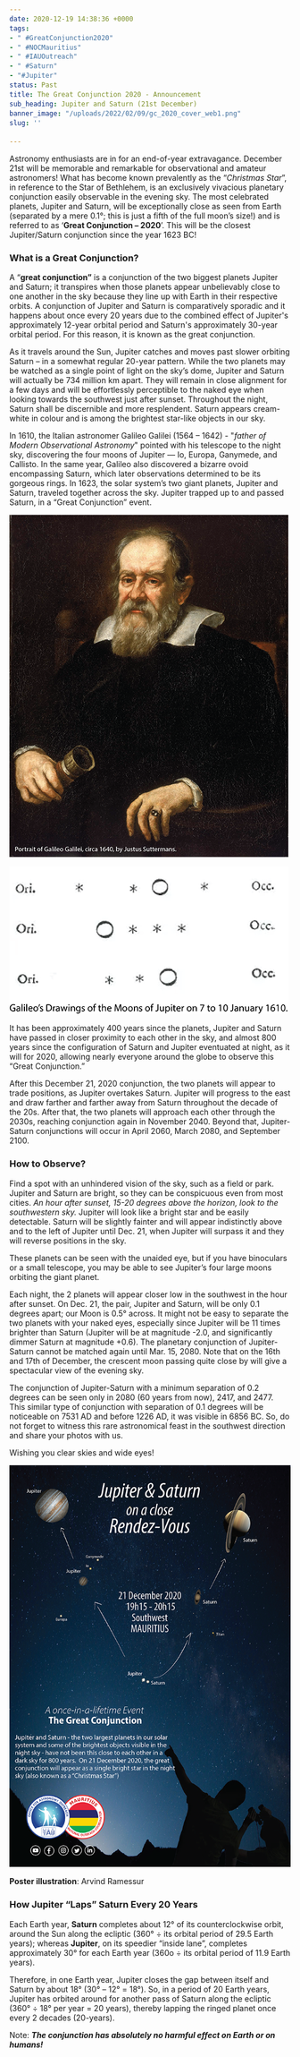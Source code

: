 ```yaml
---
date: 2020-12-19 14:38:36 +0000
tags:
- " #GreatConjunction2020"
- " #NOCMauritius"
- " #IAUOutreach"
- " #Saturn"
- "#Jupiter"
status: Past
title: The Great Conjunction 2020 - Announcement
sub_heading: Jupiter and Saturn (21st December)
banner_image: "/uploads/2022/02/09/gc_2020_cover_web1.png"
slug: ''

---
```

Astronomy enthusiasts are in for an end-of-year extravagance. December 21st will be memorable and remarkable for observational and amateur astronomers! What has become known prevalently as the “_Christmas Star_”, in reference to the Star of Bethlehem, is an exclusively vivacious planetary conjunction easily observable in the evening sky. The most celebrated planets, Jupiter and Saturn, will be exceptionally close as seen from Earth (separated by a mere 0.1°; this is just a fifth of the full moon’s size!) and is referred to as ‘**Great Conjunction – 2020**’. This will be the closest Jupiter/Saturn conjunction since the year 1623 BC!

### **What is a Great Conjunction?**

A “**great conjunction”** is a conjunction of the two biggest planets Jupiter and Saturn; it transpires when those planets appear unbelievably close to one another in the sky because they line up with Earth in their respective orbits. A conjunction of Jupiter and Saturn is comparatively sporadic and it happens about once every 20 years due to the combined effect of Jupiter's approximately 12-year orbital period and Saturn's approximately 30-year orbital period. For this reason, it is known as the great conjunction.

As it travels around the Sun, Jupiter catches and moves past slower orbiting Saturn – in a somewhat regular 20-year pattern. While the two planets may be watched as a single point of light on the sky’s dome, Jupiter and Saturn will actually be 734 million km apart. They will remain in close alignment for a few days and will be effortlessly perceptible to the naked eye when looking towards the southwest just after sunset. Throughout the night, Saturn shall be discernible and more resplendent. Saturn appears cream-white in colour and is among the brightest star-like objects in our sky.

In 1610, the Italian astronomer Galileo Galilei (1564 – 1642) - "_father of Modern Observational Astronomy_" pointed with his telescope to the night sky, discovering the four moons of Jupiter — Io, Europa, Ganymede, and Callisto. In the same year, Galileo also discovered a bizarre ovoid encompassing Saturn, which later observations determined to be its gorgeous rings. In 1623, the solar system’s two giant planets, Jupiter and Saturn, traveled together across the sky. Jupiter trapped up to and passed Saturn, in a “Great Conjunction” event.

![](/uploads/2022/02/09/galileo_500px.png)

![](/uploads/2022/02/09/moonsgg500px.png)

It has been approximately 400 years since the planets, Jupiter and Saturn have passed in closer proximity to each other in the sky, and almost 800 years since the configuration of Saturn and Jupiter eventuated at night, as it will for 2020, allowing nearly everyone around the globe to observe this “Great Conjunction.”

After this December 21, 2020 conjunction, the two planets will appear to trade positions, as Jupiter overtakes Saturn. Jupiter will progress to the east and draw farther and farther away from Saturn throughout the decade of the 20s. After that, the two planets will approach each other through the 2030s, reaching conjunction again in November 2040. Beyond that, Jupiter-Saturn conjunctions will occur in April 2060, March 2080, and September 2100.

### **How to Observe?**

Find a spot with an unhindered vision of the sky, such as a field or park. Jupiter and Saturn are bright, so they can be conspicuous even from most cities. _An hour after sunset, 15-20 degrees above the horizon, look to the southwestern sky._ Jupiter will look like a bright star and be easily detectable. Saturn will be slightly fainter and will appear indistinctly above and to the left of Jupiter until Dec. 21, when Jupiter will surpass it and they will reverse positions in the sky.

These planets can be seen with the unaided eye, but if you have binoculars or a small telescope, you may be able to see Jupiter’s four large moons orbiting the giant planet.

Each night, the 2 planets will appear closer low in the southwest in the hour after sunset. On Dec. 21, the pair, Jupiter and Saturn, will be only 0.1 degrees apart; our Moon is 0.5° across. It might not be easy to separate the two planets with your naked eyes, especially since Jupiter will be 11 times brighter than Saturn (Jupiter will be at magnitude -2.0, and significantly dimmer Saturn at magnitude +0.6). The planetary conjunction of Jupiter-Saturn cannot be matched again until Mar. 15, 2080. Note that on the 16th and 17th of December, the crescent moon passing quite close by will give a spectacular view of the evening sky.

The conjunction of Jupiter-Saturn with a minimum separation of 0.2 degrees can be seen only in 2080 (60 years from now), 2417, and 2477. This similar type of conjunction with separation of 0.1 degrees will be noticeable on 7531 AD and before 1226 AD, it was visible in 6856 BC. So, do not forget to witness this rare astronomical feast in the southwest direction and share your photos with us.

Wishing you clear skies and wide eyes!

![](/uploads/2022/02/09/dec-21-2020-gc_before_poster_700px.png)

**Poster illustration**: Arvind Ramessur

### **How Jupiter “Laps” Saturn Every 20 Years**

Each Earth year, **Saturn** completes about 12° of its counterclockwise orbit, around the Sun along the ecliptic (360° ÷ its orbital period of 29.5 Earth years); whereas **Jupiter**, on its speedier “inside lane”, completes approximately 30° for each Earth year (360o ÷ its orbital period of 11.9 Earth years).

Therefore, in one Earth year, Jupiter closes the gap between itself and Saturn by about 18° (30° – 12° = 18°). So, in a period of 20 Earth years, Jupiter has orbited around for another pass of Saturn along the ecliptic (360° ÷ 18° per year = 20 years), thereby lapping the ringed planet once every 2 decades (20-years).

Note: **_The conjunction has absolutely no harmful effect on Earth or on humans!_**